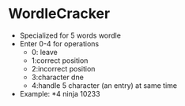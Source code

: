 # WordleCracker
* Specialized for 5 words wordle
* Enter 0-4 for operations
    * 0: leave
    * 1:correct position
    * 2:incorrect position
    * 3:character dne
    * 4:handle 5 character (an entry) at same time
* Example:
    *4
    ninja
    10233
